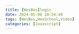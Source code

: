 ```yaml
---
title: [WesBos]logic
date: 2024-05-06 20:54:49
tags: [WesBos,HexSchool,Video]
categories: [Javascript]
---
```

